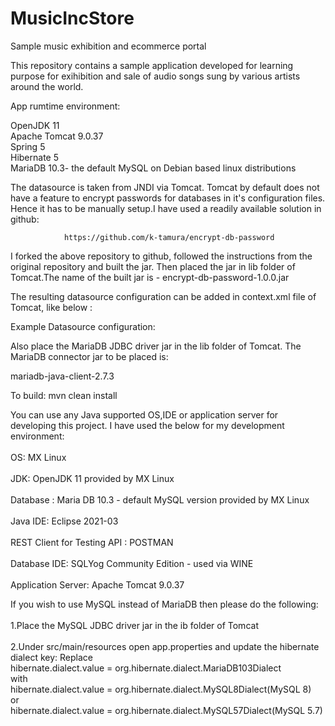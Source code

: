# MusicIncStore
Sample music exhibition and ecommerce portal

This repository contains a sample application developed for learning purpose for exihibition and sale of audio songs sung by
various artists around the world.


App rumtime environment:

OpenJDK 11
<br>
Apache Tomcat 9.0.37
<br>
Spring 5
<br>
Hibernate 5
<br>
MariaDB 10.3- the default MySQL on Debian based linux distributions

The datasource is taken from JNDI via Tomcat. Tomcat by default does not have a feature to encrypt passwords for databases in it's configuration files. Hence it has to be manually setup.I have used a readily available solution in github:

				https://github.com/k-tamura/encrypt-db-password
				

I forked the above repository to github, followed the instructions from the original repository and built the jar. Then placed the jar in lib folder of Tomcat.The 
name of the built jar is - encrypt-db-password-1.0.0.jar

The resulting datasource configuration can be added in context.xml file of Tomcat, like below :

Example Datasource configuration:
<p>
<Resource name="jdbc/musicIncStoreDB" auth="Container" type="javax.sql.DataSource"
maxTotal="100" maxIdle="30" maxWaitMillis="10000" driverClassName="org.mariadb.jdbc.Driver"
factory="org.t246osslab.tomcat.dbcp.dbcp2.EncryptionDataSourceFactory" 
username="<your_username>" password="<your_encrypted_password>"
url="jdbc:mysql://localhost:3306/musicIncStore"/> 
</p>

Also place the MariaDB JDBC driver jar in the lib folder of Tomcat. The MariaDB connector jar to be placed is:

 mariadb-java-client-2.7.3 

To build:
mvn clean install

You can use any Java supported OS,IDE or application server for developing this project. I have used the below for my development environment:
<br>
<br>
			OS:    MX Linux 
<br>
<br>
			JDK:   OpenJDK 11 provided by MX Linux
<br>
<br>
			Database : Maria DB 10.3 - default MySQL version provided by MX Linux
<br>
<br>
			Java IDE:    Eclipse 2021-03
<br>
<br>
			REST Client for Testing API : POSTMAN
<br>
<br>
			Database IDE: SQLYog Community Edition - used via WINE
<br>
<br>
			Application Server: Apache Tomcat 9.0.37
	
If you wish to use MySQL instead of MariaDB then please do the following:
<br>
<br>
1.Place the MySQL JDBC driver jar in the ib folder of Tomcat
<br>
<br>
2.Under src/main/resources open app.properties and update the hibernate dialect key:
Replace 
<br>
hibernate.dialect.value = org.hibernate.dialect.MariaDB103Dialect
<br>
with 
<br>
hibernate.dialect.value = org.hibernate.dialect.MySQL8Dialect(MySQL 8)
<br>
or
<br>
hibernate.dialect.value = org.hibernate.dialect.MySQL57Dialect(MySQL 5.7)

